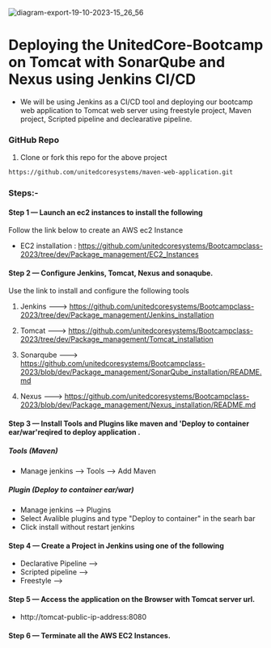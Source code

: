 ![diagram-export-19-10-2023-15_26_56](https://github.com/unitedcoresystems/Bootcampclass-2023/assets/63193071/ae81cca1-8040-499e-a37b-a22eec082ee3)

# Deploying the UnitedCore-Bootcamp on Tomcat with SonarQube and Nexus using Jenkins CI/CD

- We will be using Jenkins as a CI/CD tool and deploying our bootcamp web application to Tomcat web server using freestyle project, Maven project, Scripted pipeline and declearative pipeline. 

### GitHub Repo 

1. Clone or fork this repo for the above project 
```sh
https://github.com/unitedcoresystems/maven-web-application.git
```

### Steps:-

#### Step 1 — Launch an ec2 instances to install the following 

Follow the link below to create an AWS ec2 Instance      

- EC2 installation : https://github.com/unitedcoresystems/Bootcampclass-2023/tree/dev/Package_management/EC2_Instances

#### Step 2 — Configure Jenkins, Tomcat, Nexus and sonaqube. 

Use the link to install and configure the following tools 

1. Jenkins ---> https://github.com/unitedcoresystems/Bootcampclass-2023/tree/dev/Package_management/Jenkins_installation
            
2. Tomcat ---> https://github.com/unitedcoresystems/Bootcampclass-2023/tree/dev/Package_management/Tomcat_installation

3. Sonarqube ---> https://github.com/unitedcoresystems/Bootcampclass-2023/blob/dev/Package_management/SonarQube_installation/README.md

4. Nexus ---> https://github.com/unitedcoresystems/Bootcampclass-2023/blob/dev/Package_management/Nexus_installation/README.md

#### Step 3 — Install Tools and Plugins like maven and 'Deploy to container ear/war'reqired to deploy application .

##### Tools (Maven) 
   - Manage jenkins --> Tools --> Add Maven 

##### Plugin (Deploy to container ear/war)
   - Manage jenkins --> Plugins 
   - Select Avalible plugins and type "Deploy to container" in the searh bar
   - Click install without restart jenkins 

#### Step 4 — Create a Project in Jenkins using one of the following 

   - Declarative Pipeline -->
   - Scripted pipeline --> 
   - Freestyle --> 

#### Step 5 — Access the application on the Browser with Tomcat server url.

- http://tomcat-public-ip-address:8080

#### Step 6 — Terminate all the AWS EC2 Instances.